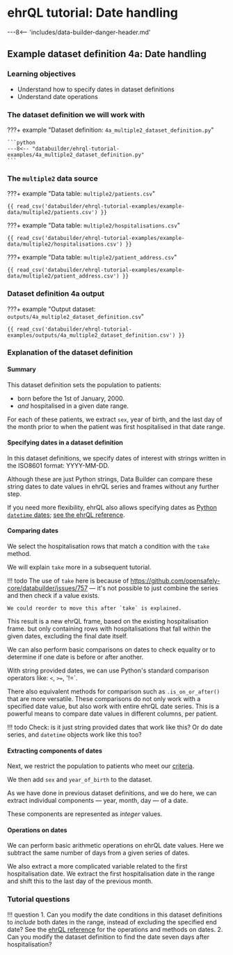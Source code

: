 # ehrQL tutorial: Date handling

---8<-- 'includes/data-builder-danger-header.md'

## Example dataset definition 4a: Date handling

### Learning objectives

* Understand how to specify dates in dataset definitions
* Understand date operations

### The dataset definition we will work with

???+ example "Dataset definition: `4a_multiple2_dataset_definition.py`"

    ```python
    ---8<-- "databuilder/ehrql-tutorial-examples/4a_multiple2_dataset_definition.py"
    ```

### The `multiple2` data source

???+ example "Data table: `multiple2/patients.csv`"

    {{ read_csv('databuilder/ehrql-tutorial-examples/example-data/multiple2/patients.csv') }}

???+ example "Data table: `multiple2/hospitalisations.csv`"

    {{ read_csv('databuilder/ehrql-tutorial-examples/example-data/multiple2/hospitalisations.csv') }}

???+ example "Data table: `multiple2/patient_address.csv`"

    {{ read_csv('databuilder/ehrql-tutorial-examples/example-data/multiple2/patient_address.csv') }}

### Dataset definition 4a output

???+ example "Output dataset: `outputs/4a_multiple2_dataset_definition.csv`"

    {{ read_csv('databuilder/ehrql-tutorial-examples/outputs/4a_multiple2_dataset_definition.csv') }}

### Explanation of the dataset definition

#### Summary

This dataset definition sets the population to patients:

* born before the 1st of January, 2000.
* *and* hospitalised in a given date range.

For each of these patients,
we extract `sex`,
year of birth,
and the last day of the month
prior to when the patient was first hospitalised in that date range.

#### Specifying dates in a dataset definition

In this dataset definitions,
we specify dates of interest
with strings written in the ISO8601 format: YYYY-MM-DD.

Although these are just Python strings,
Data Builder can compare these string dates to
date values in ehrQL series and frames
without any further step.

If you need more flexibility,
ehrQL also allows specifying dates as [Python `datetime` dates](https://docs.python.org/3/library/datetime.html#date-objects);
[see the ehrQL reference](ehrql-reference.md).

#### Comparing dates

We select the hospitalisation rows that match a condition
with the `take` method.

We will explain `take` more in a subsequent tutorial.

!!! todo
    The use of `take` here is because of
    <https://github.com/opensafely-core/databuilder/issues/757>
    — it's not possible to just combine the series
    and then check if a value exists.

    We could reorder to move this after `take` is explained.

This result is a new ehrQL frame,
based on the existing hospitalisation frame.
but only containing rows with hospitalisations
that fall within the given dates,
excluding the final date itself.

We can also perform basic comparisons on dates
to check equality
or to determine if one date is before or after another.

With string provided dates, we can use Python's standard comparison operators like: `<`, `>=`, '!=`.

There also equivalent methods for comparison
such as `.is_on_or_after()`
that are more versatile.
These comparisons do not only work with a specified date value,
but also work with entire ehrQL date series.
This is a powerful means to compare date values in different columns, per patient.

!!! todo
    Check: is it just string provided dates that work like this?
    Or do date series,
    and `datetime` objects work like this too?

#### Extracting components of dates

Next, we restrict the population to patients
who meet our [criteria](ehrql-new-tutorial-4a.md#summary).

We then add `sex` and `year_of_birth` to the dataset.

As we have done in previous dataset definitions,
and we do here,
we can extract individual components — year, month, day — of a date.

These components are represented as *integer* values.

#### Operations on dates

We can perform basic arithmetic operations on ehrQL date values.
Here we subtract the same number of days
from a given series of dates.

We also extract a more complicated variable related to the first hospitalisation date.
We extract the first hospitalisation date in the range
and shift this to the last day of the previous month.

### Tutorial questions

!!! question
    1. Can you modify the date conditions in this dataset definitions
       to _include_ both dates in the range,
       instead of excluding the specified end date?
       See the [ehrQL reference](ehrql-reference.md) for the operations and methods on dates.
    2. Can you modify the dataset definition
       to find the date seven days after hospitalisation?
